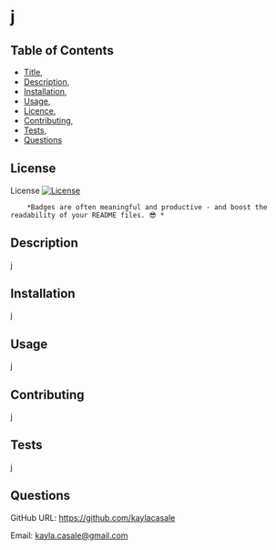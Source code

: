 
  # j
## Table of Contents

 * [Title](#Title),
 * [Description](#Description),
 * [Installation](#Installation),
 * [Usage](#Usage),
 * [Licence](#Licence),
 * [Contributing](#Contributing),
 * [Tests](#Tests),
 * [Questions](#Questions)
## License

        
 License
        [![License](https://img.shields.io/badge/License-Apache_2.0-blue.svg)](https://opensource.org/licenses/Apache-2.0)
 
        *Badges are often meaningful and productive - and boost the readability of your README files. 😎 * 
        

## Description
        
j
## Installation
        
j
## Usage
        
j
## Contributing
        
j
## Tests
        
j
## Questions
            
GitHub URL: https://github.com/kaylacasale

Email: kayla.casale@gmail.com